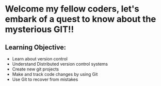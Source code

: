 # Welcome my fellow coders, let's embark of a quest to know about the mysterious GIT!!

## Learning Objective:
* Learn about version control
* Understand Distributed version control systems
* Create new git projects
* Make and track code changes by using Git
* Use Git to recover from mistakes